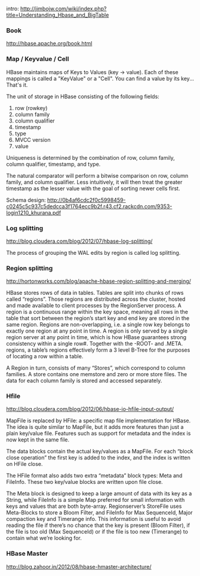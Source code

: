 intro: http://jimbojw.com/wiki/index.php?title=Understanding_Hbase_and_BigTable

### Book

http://hbase.apache.org/book.html

### Map / Keyvalue / Cell
HBase maintains maps of Keys to Values (key -> value). Each of these mappings is called a "KeyValue" or a "Cell". You can find a value by its key... That's it.

The unit of storage in HBase consisting of the following fields:

1. row (rowkey)
2. column family
3. column qualifier
4. timestamp
5. type
6. MVCC version
7. value
 
Uniqueness is determined by the combination of row, column family, column qualifier, timestamp, and type.

The natural comparator will perform a bitwise comparison on row, column family, and column qualifier. Less intuitively, it will then treat the greater timestamp as the lesser value with the goal of sorting newer cells first.

Schema design:
http://0b4af6cdc2f0c5998459-c0245c5c937c5dedcca3f1764ecc9b2f.r43.cf2.rackcdn.com/9353-login1210_khurana.pdf

### Log splitting
http://blog.cloudera.com/blog/2012/07/hbase-log-splitting/

The process of grouping the WAL edits by region is called log splitting.
 
### Region splitting
http://hortonworks.com/blog/apache-hbase-region-splitting-and-merging/

HBase stores rows of data in tables. 
Tables are split into chunks of rows called “regions”.
Those regions are distributed across the cluster, hosted and made available to client processes by the RegionServer process.
A region is a continuous range within the key space, meaning all rows in the table that sort between the region’s start key and end key are stored in the same region. Regions are non-overlapping, i.e. a single row key belongs to exactly one region at any point in time. A region is only served by a single region server at any point in time, which is how HBase guarantees strong consistency within a single row#. Together with the -ROOT- and .META. regions, a table’s regions effectively form a 3 level B-Tree for the purposes of locating a row within a table.

A Region in turn, consists of many “Stores”, which correspond to column families. A store contains one memstore and zero or more store files. The data for each column family is stored and accessed separately.

### Hfile

http://blog.cloudera.com/blog/2012/06/hbase-io-hfile-input-output/

MapFile is replaced by HFile: a specific map file implementation for HBase. The idea is quite similar to MapFile, but it adds more features than just a plain key/value file. Features such as support for metadata and the index is now kept in the same file.

The data blocks contain the actual key/values as a MapFile.  For each “block close operation” the first key is added to the index, and the index is written on HFile close.

The HFile format also adds two extra “metadata” block types: Meta and FileInfo.  These two key/value blocks are written upon file close.

The Meta block is designed to keep a large amount of data with its key as a String, while FileInfo is a simple Map preferred for small information with keys and values that are both byte-array. Regionserver’s StoreFile uses Meta-Blocks to store a Bloom Filter, and FileInfo for Max SequenceId, Major compaction key and Timerange info. This information is useful to avoid reading the file if there’s no chance that the key is present (Bloom Filter), if the file is too old (Max SequenceId) or if the file is too new (Timerange) to contain what we’re looking for.

### HBase Master
http://blog.zahoor.in/2012/08/hbase-hmaster-architecture/
